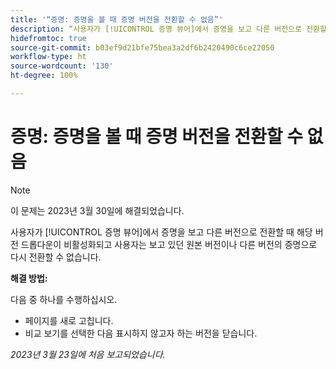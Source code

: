 ```yaml
---
title: '“증명: 증명을 볼 때 증명 버전을 전환할 수 없음”'
description: “사용자가 [!UICONTROL 증명 뷰어]에서 증명을 보고 다른 버전으로 전환할 때 해당 버전 드롭다운이 비활성화되고 사용자는 보고 있던 원본 버전이나 다른 버전의 증명으로 다시 전환할 수 없습니다.”
hidefromtoc: true
source-git-commit: b03ef9d21bfe75bea3a2df6b2420490c6ce22050
workflow-type: ht
source-wordcount: '130'
ht-degree: 100%

---
```



# 증명: 증명을 볼 때 증명 버전을 전환할 수 없음

>[!NOTE]
>
>이 문제는 2023년 3월 30일에 해결되었습니다.

사용자가 [!UICONTROL 증명 뷰어]에서 증명을 보고 다른 버전으로 전환할 때 해당 버전 드롭다운이 비활성화되고 사용자는 보고 있던 원본 버전이나 다른 버전의 증명으로 다시 전환할 수 없습니다.

**해결 방법:**

다음 중 하나를 수행하십시오.

* 페이지를 새로 고칩니다.
* 비교 보기를 선택한 다음 표시하지 않고자 하는 버전을 닫습니다.

_2023년 3월 23일에 처음 보고되었습니다._


